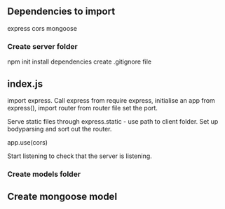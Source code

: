 ## Dependencies to import

express
cors
mongoose

### Create server folder

npm init
install dependencies
create .gitignore file

## index.js

import express. Call express from require express, initialise an app from express(), import router from router file set the port.

Serve static files through express.static - use path to client folder. Set up bodyparsing and sort out the router.

app.use(cors)

Start listening to check that the server is listening.

### Create models folder

## Create mongoose model

